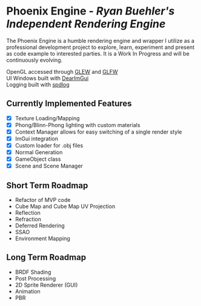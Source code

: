 # Phoenix Engine - *Ryan Buehler's Independent Rendering Engine*

The Phoenix Engine is a humble rendering engine and wrapper I utilize as a professional development project to explore, learn, experiment and present as code example to interested parties. It is a Work In Progress and will be continuously evolving.

OpenGL accessed through [GLEW](http://glew.sourceforge.net/) and [GLFW](https://www.glfw.org/) <br>
UI Windows built with [DearImGui](https://github.com/ocornut/imgui) <br>
Logging built with [spdlog](https://github.com/gabime/spdlog) <br>

## Currently Implemented Features
- [X] Texture Loading/Mapping
- [X] Phong/Blinn-Phong lighting with custom materials
- [x] Context Manager allows for easy switching of a single render style
- [x] ImGui integration
- [x] Custom loader for .obj files
- [x] Normal Generation
- [x] GameObject class
- [x] Scene and Scene Manager

## Short Term Roadmap
* Refactor of MVP code
* Cube Map and Cube Map UV Projection
* Reflection
* Refraction
* Deferred Rendering
* SSAO
* Environment Mapping

## Long Term Roadmap
* BRDF Shading
* Post Processing
* 2D Sprite Renderer (GUI)
* Animation
* PBR
